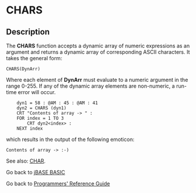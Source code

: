 # CHARS

<PageHeader />

## Description

The **CHARS** function accepts a dynamic array of numeric expressions as an argument and returns a dynamic array of corresponding ASCII characters. It takes the general form:

```
CHARS(DynArr)
```

Where each element of **DynArr** must evaluate to a numeric argument in the range 0-255. If any of the dynamic array elements are non-numeric, a run-time error will occur.

```
    dyn1 = 58 : @AM : 45 : @AM : 41
    dyn2 = CHARS (dyn1)
    CRT "Contents of array -> " :
    FOR index = 1 TO 3
        CRT dyn2<index> :
    NEXT index
```

which results in the output of the following emoticon:

```
Contents of array -> :-)
```

See also: [CHAR](./../char).

Go back to [jBASE BASIC](./../README.md)

Go back to [Programmers' Reference Guide](./../../reference-guides/jbc/README.md)

<PageFooter />

